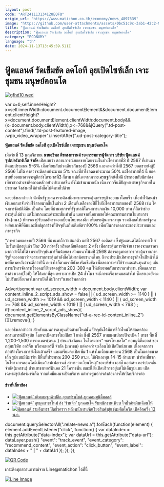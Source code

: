 ```yaml
---
layout: post
code: "ART241113134128EQFQ"
origin_url: "https://www.matichon.co.th/economy/news_4897339"
image: "https://github.com/user-attachments/assets/0bc51c9c-3ab1-42c2-96f1-5eacd94b6f11"
title: "ฟู้ดแลนด์ รัดเข็มขัด ลดโอที ลุยเปิดไซซ์เล็ก เจาะชุมชน มนุษย์คอนโด"
description: "ฟู้ดแลนด์ รัดเข็มขัด ลดโอที ลุยเปิดไซซ์เล็ก เจาะชุมชน มนุษย์คอนโด"
category: "ECONOMY"
language: "th"
date: 2024-11-13T13:45:59.511Z
---
```


# ฟู้ดแลนด์ รัดเข็มขัด ลดโอที ลุยเปิดไซซ์เล็ก เจาะชุมชน มนุษย์คอนโด

[![](https://www.matichon.co.th/wp-content/uploads/2024/11/gfhd10-wed.jpg "gfhd10 wed")](https://www.matichon.co.th/wp-content/uploads/2024/11/gfhd10-wed.jpg)

var x=0;self.innerHeight?x=self.innerWidth:document.documentElement&&document.documentElement.clientHeight?x=document.documentElement.clientWidth:document.body&&(x=document.body.clientWidth),x<=768&&jQuery(".td-post-content").find(".td-post-featured-image, .wpb\_video\_wrapper").insertAfter(".ud-post-category-title");

**ฟู้ดแลนด์ รัดเข็มขัด ลดโอที ลุยเปิดไซซ์เล็ก เจาะชุมชน มนุษย์คอนโด**

เมื่อวันที่ 13 พฤศจิกายน **นายอธิพล ตีระสงกรานต์ รองกรรมการผู้จัดการ บริษัท ฟู้ดแลนด์ซุปเปอร์มาร์เก็ต จำกัด** เปิดเผยว่า สถานการณ์ยอดขายโดยรวมในช่วงไตรมาสที่3 ปี 2567 ที่ผ่านมาติดลบประมาณ 5-6% เมื่อเทียบกับช่วงเดียวกันของปี 2566 และคาดว่าทั้งปี 2567 ยอดขายยังสู้ปี 2566 ไม่ได้ คาดว่าจะติดลบประมาณ 5% ขณะที่กำไรลดลงประมาณ 50% แม้ไตรมาสที่4 นี้ ยอดขายที่ออกมาอาจจะดูดีกว่าไตรมาสที่3 ก็ตาม แต่เนื่องจากภาวะเศรษฐกิจยังไม่ดี ประกอบกับนักท่องเที่ยวชาวต่างชาติตลาดหลักอย่างประเทศจีน ยังไม่เข้ามามากนัก เนื่องจากจีนมีปัญหาเศรษฐกิจภายในประเทศ จึงส่งผลให้กำลังซื้อไม่ดีตามไปด้วย

นายอธิพลกล่าวว่า ดังนั้นรัฐบาลควรจะต้องมีมาตรการกระตุ้นเศรษฐกิจออกมาโดยเร็ว เพื่อทำให้คนนำเงินออกมาจับจ่ายใช้สอยมากขึ้นในช่วง 2 เดือนที่เหลือของปีนี้ไปถึงไตรมาสแรกของปี 2568 เช่น โครงการช้อปดีมีคืน เป็นต้น โดยที่ผ่านมาการที่รัฐบาลมีโครงการแจกเงิน 10,000 บาท ก็ถือว่าช่วยกระตุ้นได้บ้าง แต่ไม่มากและแค่ระยะสั้นเท่านั้น นอกจากนี้อยากขอให้คณะกรรมการนโยบายการเงิน(กนง.) พิจารณาปรับลดอัตราดอกเบี้ยนโยบายลงอีก เพื่อกระตุ้นการลงทุน รวมถึงขอให้ภาครัฐลดหย่อนภาษีที่ดินและสิ่งปลูกสร้างที่ปัจจุบันเก็บเต็มอัตรา100% เพื่อเป็นการลดภาระของประชาชนและภาคธุรกิจ

”ภาพรวมยอดขายปี 2566 ที่ผ่านมาถือว่าเสมอตัว แต่ปี 2567 คงติดลบ ซึ่งฟู้ดแลนด์ได้มีการทำโปรโมชั่นหนักอยู่แล้ว ปีละ 30 กว่าครั้ง หรือเฉลี่ยเดือนละ 2 ครั้ง เพื่อกระตุ้นการจับจ่าย เราคงจะลดราคามากกว่านี้ไม่ได้ เพราะปัจจุบันมาร์จิ้นน้อยลง ส่วนแนวโน้มปี 2568 ต้องรอดูมาตรการกระตุ้นจากภาครัฐที่จะออกมาว่าจะสามารถกระตุ้นกำลังซื้อได้มากน้อยขนาดไหน ถึงจะประเมินทิศทางธุรกิจในปีหน้าได้ แต่ก็คาดหวังว่าจะดีกว่าปีนี้ อย่างไรก็ตามเราก็ยังคงรัดเข็มขัด เพื่อลดภาระค่าใช้จ่ายและต้นทุนต่างๆ เช่น การบริหารจัดการเรื่องคนที่ยังขาดอยู่ร่วม 200-300 คน ให้เพียงพอกับการเวลาทำงาน เพื่อลดภาระค่าล่วงเวลา(โอที) ให้ได้มากที่สุด เพราะการเปิด 24 ชั่วโมง จะมีภาระเรื่องคนและค่าไฟ ซึ่งเราเองยังคงไม่ปรับเปลี่ยเวลาในการเปิดให้บริการ“นายอธิพลกล่าว

Advertisement var ud\_screen\_width = document.body.clientWidth; var content\_inline\_2\_script\_ads\_show = false || ( ud\_screen\_width >= 1140 ) || ( ud\_screen\_width >= 1019 && ud\_screen\_width < 1140 ) || ( ud\_screen\_width >= 768 && ud\_screen\_width < 1019 ) || ( ud\_screen\_width < 768 ) ; if(!content\_inline\_2\_script\_ads\_show){ document.getElementsByClassName("td-a-rec-id-content\_inline\_2")\[0\].remove(); }

นายอธิพลกล่าวว่า สำหรับแผนการลงทุนเปิดสาขาใหม่นั้น ปัจจุบันได้มีการรีวิวใหม่ให้สอดคล้องสถานการณ์ปัจจุบัน โดยจะเปิดสาขาใหม่ปีละ 1 แห่ง ซึ่งปี 2567 ตามแผนปลายปีจะเปิด 1 สาขา พื้นที่ 1,200-1,500 ตารางเมตร(ตร.ม.) ย่านแจ้งวัฒนะ ในโครงการ“ พอร์โทเบลโล” คอมมูนิตี้มอลล์ ของกลุ่มบริษัท ออริจิ้น พร็อพเพอร์ตี้ จำกัด (มหาชน) แต่คาดว่าจะเลื่อนไปเปิดปีหน้าแทน เนื่องจากการก่อสร้างโครงการยังไม่แล้วเสร็จ และเตรียมจะเปิดเพิ่ม 1 แห่งในเดือนเมษายน 2568 เป็นโมเดลขนาดเล็ก รูปแบบมินิมาร์ท มีพื้นที่ประมาณ 200-250 ตร.ม. ใช้เงินลงทุน 14-15 ล้านบาท นำร่องที่แรกในโครงการคอนโดมิเนียม“เรฟเฟอเรนซ์ สาทร-วงเวียนใหญ่”ของบริษัท เอสซี แอสเสท คอร์ปอเรชั่น จำกัด(มหาชน) ส่วนสาขาเทอร์มินอล 21 โคราชนั้น ขณะนี้ยังเปิดบริการอยู่แต่ไม่เต็มรูปแบบ เปิดเฉพาะซุปเปอร์มาร์เก็ต จากเดิมมีแผนจะปิดบริการ แต่ทางศูนย์การค้าต้องการให้เปิดบริการต่อ

#### ข่าวที่เกี่ยวข้อง

*   [![](https://www.matichon.co.th/wp-content/uploads/2024/05/foodland.jpg)‘ฟู้ดแลนด์’ เติมเกมรุกค้าปลีก ลุยแฟรนไชส์-บุกคอมมูนิตี้มอลล์](https://www.matichon.co.th/economy/news_4564314)
*   [![](https://www.matichon.co.th/wp-content/uploads/2023/07/คอน-เว็บ-1.jpg)‘ฟู้ดแลนด์’ ลุยผุดสาขาใหม่ ส่ง ‘ร้านจิ๋ว’ บุกคอนโด รับพนักงานเพียบ ใจป้ำอัพเงินเดือนให้](https://www.matichon.co.th/economy/news_4086928)
*   [![](https://www.matichon.co.th/wp-content/uploads/2021/05/ฟู้ดแลนด์.jpg)ฟู้ดแลนด์ รามอินทรา ปิดชั่วคราว หลังพนักงานจัดเรียงสินค้าตู้แช่นมติดโควิด เปิดอีกครั้ง 13 พ.ค.](https://www.matichon.co.th/economy/news_2715969)

document.querySelectorAll(".relate-news a").forEach(function(element) { element.addEventListener("click", function() { var dataIndex = this.getAttribute("data-index"); var dataUrl = this.getAttribute("data-url"); dataLayer.push({ "event": "track\_event", "event\_category": "recommend\_content", "event\_action": "click\_button", "event\_label": dataIndex + " | " + dataUrl }); }); });

[![QR Code](https://www.matichon.co.th/wp-content/uploads/2023/07/wob1371z.jpg)](https://lin.ee/ht0nDxX)

เกาะติดทุกสถานการณ์จาก Line@matichon ได้ที่นี่

[![Line Image](https://www.matichon.co.th/wp-content/uploads/2023/07/th.png)](https://lin.ee/ht0nDxX)